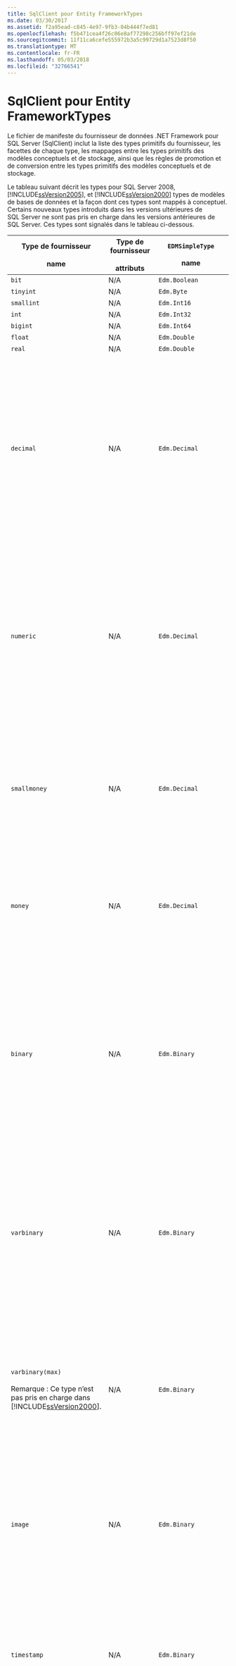 ```yaml
---
title: SqlClient pour Entity FrameworkTypes
ms.date: 03/30/2017
ms.assetid: f2a95ead-c845-4e97-9fb3-04b444f7ed81
ms.openlocfilehash: f5b471cea4f26c06e8af77298c256bff97ef21de
ms.sourcegitcommit: 11f11ca6cefe555972b3a5c99729d1a7523d8f50
ms.translationtype: MT
ms.contentlocale: fr-FR
ms.lasthandoff: 05/03/2018
ms.locfileid: "32766541"
---
```

# <a name="sqlclient-for-entity-frameworktypes"></a>SqlClient pour Entity FrameworkTypes
Le fichier de manifeste du fournisseur de données .NET Framework pour SQL Server (SqlClient) inclut la liste des types primitifs du fournisseur, les facettes de chaque type, les mappages entre les types primitifs des modèles conceptuels et de stockage, ainsi que les règles de promotion et de conversion entre les types primitifs des modèles conceptuels et de stockage.  
  
 Le tableau suivant décrit les types pour SQL Server 2008, [!INCLUDE[ssVersion2005](../../../../../includes/ssversion2005-md.md)], et [!INCLUDE[ssVersion2000](../../../../../includes/ssversion2000-md.md)] types de modèles de bases de données et la façon dont ces types sont mappés à conceptuel. Certains nouveaux types introduits dans les versions ultérieures de SQL Server ne sont pas pris en charge dans les versions antérieures de SQL Server. Ces types sont signalés dans le tableau ci-dessous.  
  
|Type de fournisseur<br /><br /> name|Type de fournisseur<br /><br /> attributs|`EDMSimpleType`<br /><br /> name|Facettes|  
|----------------------------|----------------------------------|------------------------------|------------|  
|`bit`|N/A|`Edm.Boolean`|N/A|  
|`tinyint`|N/A|`Edm.Byte`|N/A|  
|`smallint`|N/A|`Edm.Int16`|N/A|  
|`int`|N/A|`Edm.Int32`|N/A|  
|`bigint`|N/A|`Edm.Int64`|N/A|  
|`float`|N/A|`Edm.Double`|N/A|  
|`real`|N/A|`Edm.Double`|N/A|  
|`decimal`|N/A|`Edm.Decimal`|Précision :<br /><br /> -Minimale : 1<br /><br /> -Maximum : 38<br /><br /> -Par défaut : 18<br /><br /> -Constant : False<br /><br /> Mise à l’échelle :<br /><br /> -Minimale : 0<br /><br /> -Maximum : 38<br /><br /> -Par défaut : 0<br /><br /> -Constant : False|  
|`numeric`|N/A|`Edm.Decimal`|Précision :<br /><br /> -Minimale : 1<br /><br /> -Maximum : 38<br /><br /> -Par défaut : 18<br /><br /> -Constant : False<br /><br /> Mise à l’échelle :<br /><br /> -Minimale : 0<br /><br /> -Maximum : 38<br /><br /> -Par défaut : 0<br /><br /> -Constant : False|  
|`smallmoney`|N/A|`Edm.Decimal`|Précision :<br /><br /> -Par défaut : 10<br /><br /> -Constante : True<br /><br /> Mise à l’échelle :<br /><br /> -Par défaut : 4<br /><br /> -Constante : True|  
|`money`|N/A|`Edm.Decimal`|Précision :<br /><br /> -Par défaut : 19<br /><br /> -Constante : True<br /><br /> Mise à l’échelle :<br /><br /> -Par défaut : 4<br /><br /> -Constante : True|  
|`binary`|N/A|`Edm.Binary`|MaxLength :<br /><br /> -Minimale : 1<br /><br /> -Maximum : 8000<br /><br /> -Par défaut : 8000<br /><br /> -Constant : False<br /><br /> FixedLength :<br /><br /> -Par défaut : True<br /><br /> -Constante : True|  
|`varbinary`|N/A|`Edm.Binary`|MaxLength :<br /><br /> -Minimale : 1<br /><br /> -Maximum : 8000<br /><br /> -Par défaut : 8000<br /><br /> -Constant : False<br /><br /> FixedLength :<br /><br /> -Par défaut : False<br /><br /> -Constante : True|  
|`varbinary(max)`<br /><br /> Remarque : Ce type n’est pas pris en charge dans [!INCLUDE[ssVersion2000](../../../../../includes/ssversion2000-md.md)].|N/A|`Edm.Binary`|MaxLength :<br /><br /> -Par défaut : 214748364780<br /><br /> -Constante : True<br /><br /> FixedLength :<br /><br /> -Par défaut : False<br /><br /> -Constante : True|  
|`image`|N/A|`Edm.Binary`|MaxLength :<br /><br /> -Par défaut : 2147483647<br /><br /> -Constante : True<br /><br /> FixedLength :<br /><br /> -Par défaut : False<br /><br /> -Constante : True|  
|`timestamp`|N/A|`Edm.Binary`|MaxLength :<br /><br /> -Par défaut : 8<br /><br /> -Constante : True<br /><br /> FixedLength :<br /><br /> -Par défaut : True<br /><br /> -Constante : True|  
|`rowversion`|N/A|`Edm.Binary`|MaxLength :<br /><br /> -Par défaut : 8<br /><br /> -Constante : True<br /><br /> FixedLength :<br /><br /> -Par défaut : True<br /><br /> -Constante : True|  
|`smalldatetime`|N/A|`Edm.DateTime`|Précision :<br /><br /> -Par défaut : 0<br /><br /> -Constante : True|  
|`datetime`|N/A|`Edm.DateTime`|Précision :<br /><br /> -Par défaut : 3<br /><br /> -Constante : True|  
|`date`<br /><br /> Remarque : Ce type n’est pas prise en charge dans SQL Server 2005 et SQL Server 2000.|N/A|`Edm.DateTime`|Précision :<br /><br /> -Par défaut : 0<br /><br /> -Constant : False|  
|`time`<br /><br /> Remarque : Ce type n’est pas prise en charge dans SQL Server 2005 et SQL Server 2000.|N/A|`Edm.Time`|Précision :<br /><br /> -Par défaut : 7<br /><br /> -Constant : False|  
|`datetime2`<br /><br /> Remarque : Ce type n’est pas prise en charge dans SQL Server 2005 et SQL Server 2000.|N/A|`Edm.DateTime`|Précision :<br /><br /> -Par défaut : 7<br /><br /> -Constant : False|  
|`datetimeoffset`<br /><br /> Remarque : Ce type n’est pas prise en charge dans SQL Server 2005 et SQL Server 2000.|N/A|`Edm.DateTimeOffset`|Précision :<br /><br /> -Par défaut : 7<br /><br /> -Constant : False|  
|`nvarchar`<br /><br /> Remarque : Ce type n’est pas pris en charge dans [!INCLUDE[ssVersion2000](../../../../../includes/ssversion2000-md.md)].|N/A|`Edm.String`|MaxLength :<br /><br /> -Minimale : 1<br /><br /> -Maximum : 4000<br /><br /> -Par défaut : 4000<br /><br /> -Constant : False<br /><br /> Unicode :<br /><br /> -Par défaut : True<br /><br /> -Constante : True<br /><br /> FixedLength :<br /><br /> -Par défaut : False<br /><br /> -Constante : True|  
|`varchar`<br /><br /> Remarque : Ce type n’est pas pris en charge dans [!INCLUDE[ssVersion2000](../../../../../includes/ssversion2000-md.md)].|N/A|`Edm.String`|MaxLength :<br /><br /> -Minimale : 1<br /><br /> -Maximum : 8000<br /><br /> -Par défaut : 8000<br /><br /> -Constant : False<br /><br /> Unicode :<br /><br /> -Par défaut : False<br /><br /> -Constante : True<br /><br /> FixedLength :<br /><br /> -Par défaut : False<br /><br /> -Constante : True|  
|`char`|N/A|`Edm.String`|MaxLength :<br /><br /> -Minimale : 1<br /><br /> -Maximum : 8000<br /><br /> -Par défaut : 8000<br /><br /> -Constant : False<br /><br /> Unicode :<br /><br /> -Par défaut : False<br /><br /> -Constante : True<br /><br /> FixedLength :<br /><br /> -Par défaut : True<br /><br /> -Constante : True|  
|`nchar`|N/A|`Edm.String`|MaxLength :<br /><br /> -Minimale : 1<br /><br /> -Maximum : 4000<br /><br /> -Par défaut : 4000<br /><br /> -Constant : False<br /><br /> Unicode :<br /><br /> -Par défaut : True<br /><br /> -Constante : True<br /><br /> FixedLength :<br /><br /> -Par défaut : True<br /><br /> -Constante : True|  
|`varchar`(`max`)|N/A|`Edm.String`|MaxLength :<br /><br /> -Par défaut : 2147483647<br /><br /> -Constante : True<br /><br /> Unicode :<br /><br /> -Par défaut : False<br /><br /> -Constante : True<br /><br /> FixedLength :<br /><br /> -Par défaut : False<br /><br /> -Constante : True|  
|`nvarchar`(`max`)|N/A|`Edm.String`|MaxLength :<br /><br /> -Par défaut : 1073741823<br /><br /> -Constante : True<br /><br /> Unicode :<br /><br /> -Par défaut : True<br /><br /> -Constante : True<br /><br /> FixedLength :<br /><br /> -Par défaut : False<br /><br /> -Constante : True|  
|`ntext`|Égal comparable : False<br /><br /> Comparable en ordre : False|`Edm.String`|MaxLength :<br /><br /> -Par défaut : 1073741823<br /><br /> -Constante : True<br /><br /> Unicode :<br /><br /> -Par défaut : False<br /><br /> -Constante : True<br /><br /> FixedLength :<br /><br /> -Par défaut : False<br /><br /> -Constante : True|  
|`text`|Égal comparable : False<br /><br /> Comparable en ordre : False|`Edm.String`|MaxLength :<br /><br /> -Par défaut : 2147483647<br /><br /> -Constante : True<br /><br /> Unicode :<br /><br /> -Par défaut : False<br /><br /> -Constante : True<br /><br /> FixedLength :<br /><br /> -Par défaut : False<br /><br /> -Constante : True|  
|`Unique`<br /><br /> `identifier`|Égal comparable : True<br /><br /> Comparable en ordre : True|`Edm.Guid`|N/A|  
|`xml`|Égal comparable : False<br /><br /> Comparable en ordre : False|`Edm.String`|MaxLength :<br /><br /> -Par défaut : 1073741823<br /><br /> -Constante : True<br /><br /> Unicode :<br /><br /> -Par défaut : True<br /><br /> -Constante : True<br /><br /> FixedLength :<br /><br /> -Par défaut : False<br /><br /> -Constante : True|  
  
## <a name="see-also"></a>Voir aussi  
 [Spécifications CSDL, SSDL et MSL](../../../../../docs/framework/data/adonet/ef/language-reference/csdl-ssdl-and-msl-specifications.md)
